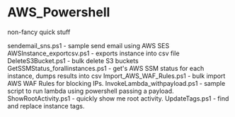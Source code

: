 # AWS_Powershell
non-fancy quick stuff

sendemail_sns.ps1 - sample send email using AWS SES<br />
AWSInstance_exportcsv.ps1 - exports instance into csv file
DeleteS3Bucket.ps1 - bulk delete S3 buckets
GetSSMStatus_forallinstances.ps1 - get's AWS SSM status for each instance, dumps results into csv
Import_AWS_WAF_Rules.ps1 - bulk import AWS WAF Rules for blocking IPs.
InvokeLambda_withpayload.ps1 - sample script to run lambda using powershell passing a payload.
ShowRootActivity.ps1 - quickly show me root activity.
UpdateTags.ps1 - find and replace instance tags. 